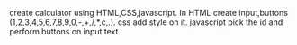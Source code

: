 create calculator using HTML,CSS,javascript.
In HTML create input,buttons (1,2,3,4,5,6,7,8,9,0,-,+,/,*,c,.).
css add style on it.
javascript pick the id and perform buttons on input text.
